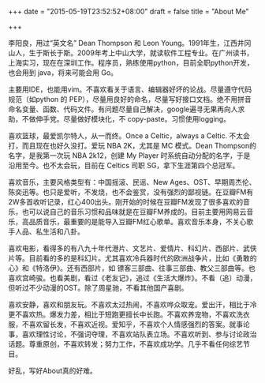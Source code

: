 +++
date = "2015-05-19T23:52:52+08:00"
draft = false
title = "About Me"

+++


李阳良，用过“英文名” Dean Thompson 和 Leon Young。1991年生，江西井冈山人，生于斯长于斯。2009年考上中山大学，就读软件工程专业。在广州读书，上海实习，现在在深圳工作。程序员，熟练使用python，目前全职python开发，也会用到 java，将来可能会用 Go。

主要用IDE，也能用vim。不喜欢看关于语言、编辑器好坏的论战。尽量遵守代码规范（如python 的 PEP），尽量用良好的命名，尽量写好接口文档。绝不用拼音命名变量、函数、代码文件。有问题尽量自己解决，google遍寻无果再向人求助，不做伸手党。尽量做好模块化，不 copy-paste。习惯使用logging。

喜欢篮球，最爱凯尔特人，从一而终。Once a Celtic，always a Celtic. 不太会打，而且现在也好久没打。爱玩 NBA 2K，尤其是 MC 模式。Dean Thompson的名字，是我第一次玩 NBA 2k12，创建 My Player 时系统自动分配的名字，于是沿用至今。也不太会玩，目前在 Celtics 司职 SG，拿下生涯第四个总冠军。

喜欢音乐，主要风格类型有：中国摇滚、民谣、New Ages、OST、早期周杰伦、陈奕迅等。也只是爱听，不发烧，也不会鉴赏，没有强烈的鄙视链。在豆瓣FM有2W多首收听记录，红心400出头。刚开始的时候在豆瓣FM发现了很多喜欢的音乐，也可以说自己的音乐习惯和品味就是在豆瓣FM养成的。目前主要用网易云音乐，高品质音乐，最重要的是能导入豆瓣FM红心歌单。喜欢音乐本身，不关心歌手人品、私生活和八卦。

喜欢电影，看得多的有八九十年代港片、文艺片、爱情片、科幻片、西部片、武侠片等。目前看的多的是科幻片。尤其喜欢冷兵器时代的欧洲战争片，比如《勇敢的心》和《特洛伊》。还有西部片，如 镖客三部曲、往事三部曲、教父三部曲等。也喜欢宫崎骏。也看美剧，看过《老友记》，追过《生活大爆炸》。不看（追）动漫，但听过不少动漫的OST。除了周星驰，不看其他国产喜剧。

喜欢安静，喜欢和朋友玩。不喜欢太过热闹，不喜欢哗众取宠。爱出汗，相比于冷更不喜欢热。爆发力差，相比于短跑更擅长中长跑。不喜欢养宠物，不喜欢洗衣服，不喜欢留长发，不喜欢近视。爱知乎，不喜欢个人情感强烈的答案。就事论事，喜欢理性讨论，不强词夺理，不喜欢站队表立场。不喜欢听到、参与讨论政治话题。尊重原创，不喜欢转发；努力工作，不喜欢成功学。几乎不看任何综艺节目。

好乱，写好About真的好难。
